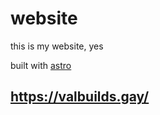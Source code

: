 # website

this is my website, yes

built with [astro](https://astro.build/)

## https://valbuilds.gay/
